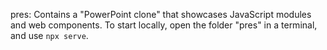 pres: Contains a "PowerPoint clone" that showcases JavaScript modules and web components. To start locally, open the folder "pres" in a terminal, and use `npx serve`.
